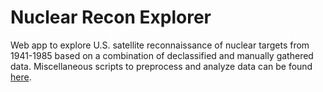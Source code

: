 # Nuclear Recon Explorer

Web app to explore U.S. satellite reconnaissance of nuclear targets from 1941-1985 based on a combination of declassified and manually gathered data. Miscellaneous scripts to preprocess and analyze data can be found [here](https://github.com/tobyweed/satellite_data).

